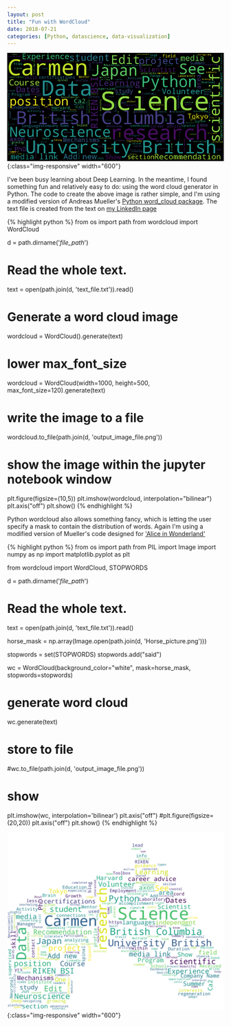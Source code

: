 ```yaml
---
layout: post
title: "Fun with WordCloud"
date: 2018-07-21
categories: [Python, datascience, data-visualization]
---
```


![CarmenWorldCloudResultBig](/assets/images/CarmenWorldCloudResultBig.png){:class="img-responsive" width="600"}
<br/>

I've been busy learning about Deep Learning. In the meantime, I found something fun and relatively easy to do: using the word cloud generator in Python. The code to create the above image is rather simple, and I'm using a modified version of Andreas Mueller's [Python word_cloud package](https://github.com/amueller/word_cloud). The text file is created from the text on [my LinkedIn page](https://www.linkedin.com/in/carmen-chan-ccm/)
<br/>

{% highlight python %}
from os import path
from wordcloud import WordCloud

d = path.dirname('_file_path_')

# Read the whole text.
text = open(path.join(d, 'text_file.txt')).read()

# Generate a word cloud image
wordcloud = WordCloud().generate(text)

# lower max_font_size
wordcloud = WordCloud(width=1000, height=500, max_font_size=120).generate(text) 

# write the image to a file
wordcloud.to_file(path.join(d, 'output_image_file.png'))

# show the image within the jupyter notebook window
plt.figure(figsize=(10,5))
plt.imshow(wordcloud, interpolation="bilinear")
plt.axis("off")
plt.show()
{% endhighlight %}
<br/>

Python wordcloud also allows something fancy, which is letting the user specify a mask to contain the distribution of words. Again I'm using a modified version of Mueller's code designed for ['Alice in Wonderland'](https://github.com/amueller/word_cloud/blob/master/examples/masked.py)
<br/>

{% highlight python %}
from os import path
from PIL import Image
import numpy as np
import matplotlib.pyplot as plt

from wordcloud import WordCloud, STOPWORDS

d = path.dirname('_file_path_')

# Read the whole text.
text = open(path.join(d, 'text_file.txt')).read()

horse_mask = np.array(Image.open(path.join(d, 'Horse_picture.png')))

stopwords = set(STOPWORDS)
stopwords.add("said")

wc = WordCloud(background_color="white",  mask=horse_mask,
               stopwords=stopwords) 

# generate word cloud
wc.generate(text)

# store to file
#wc.to_file(path.join(d, 'output_image_file.png'))

# show
plt.imshow(wc, interpolation='bilinear')
plt.axis("off")
#plt.figure(figsize=(20,20))
plt.axis("off")
plt.show()
{% endhighlight %}
<br/>

![CarmenWorldCloudResultHorse](/assets/images/CarmenWorldCloudResultHorse.png){:class="img-responsive" width="600"}